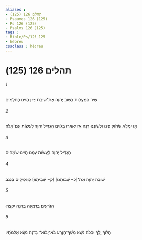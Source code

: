 ```yaml
---
aliases : 
- תהלים 126 (125)
- Psaumes 126 (125)
- Ps 126 (125)
- Psalms 126 (125)
tags : 
- Bible/Ps/126_125
- hébreu
cssclass : hébreu
---
```


# תהלים 126 (125)

###### 1
שִׁיר הַמַּעֲלֹות בְּשׁוּב יְהוָה אֶת־שִׁיבַת צִיֹּון הָיִינוּ כְּחֹלְמִים׃
###### 2
אָז יִמָּלֵא שְׂחֹוק פִּינוּ וּלְשֹׁונֵנוּ רִנָּה אָז יֹאמְרוּ בַגֹּויִם הִגְדִּיל יְהוָה לַעֲשֹׂות עִם־אֵלֶּה׃
###### 3
הִגְדִּיל יְהוָה לַעֲשֹׂות עִמָּנוּ הָיִינוּ שְׂמֵחִים׃
###### 4
שׁוּבָה יְהוָה אֶת־[כ= שְׁבוּתֵנוּ] [ק= שְׁבִיתֵנוּ] כַּאֲפִיקִים בַּנֶּגֶב׃
###### 5
הַזֹּרְעִים בְּדִמְעָה בְּרִנָּה יִקְצֹרוּ׃
###### 6
הָלֹוךְ יֵלֵךְ וּבָכֹה נֹשֵׂא מֶשֶׁךְ־הַזָּרַע בֹּא־יָבֹוא* בְרִנָּה נֹשֵׂא אֲלֻמֹּתָיו׃
